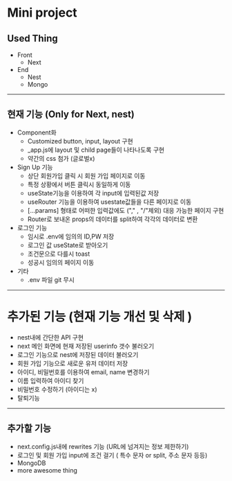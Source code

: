 # Mini project

## Used Thing

- Front
  - Next
- End
  - Nest
  - Mongo

---

## 현재 기능 (Only for Next, nest)

- Component화
  - Customized button, input, layout 구현
  - \_app.js에 layout 및 child page들이 나타나도록 구현
  - 약간의 css 첨가 (글로벌x)
- Sign Up 기능
  - 상단 회원가입 클릭 시 회원 가입 페이지로 이동
  - 특정 상황에서 버튼 클릭시 동일하게 이동
  - useState기능을 이용하여 각 input에 입력된값 저장
  - useRouter 기능을 이용하여 usestate값들을 다른 페이지로 이동
  - [...params] 형태로 어떠한 입력값에도 ("," , "/"제외) 대응 가능한 페이지 구현
  - Router로 보내온 props의 데이터를 split하여 각각의 데이터로 변환
- 로그인 기능
  - 임시로 .env에 임의의 ID,PW 저장
  - 로그인 값 useState로 받아오기
  - 조건문으로 다를시 toast
  - 성공시 임의의 페이지 이동
- 기타
  - .env 파일 git 무시

---

# 추가된 기능 (현재 기능 개선 및 삭제 )

- nest내에 간단한 API 구현
- next 메인 화면에 현재 저장된 userinfo 갯수 불러오기
- 로그인 기능으로 nest에 저장된 데이터 불러오기
- 회원 가입 기능으로 새로운 유저 데이터 저장
- 아이디, 비밀번호를 이용하여 email, name 변경하기
- 이름 입력하여 아이디 찾기
- 비밀번호 수정하기 (아이디는 x)
- 탈퇴기능

---

## 추가할 기능

- next.config.js내에 rewrites 기능 (URL에 넘겨지는 정보 제한하기)
- 로그인 및 회원 가입 input에 조건 걸기 ( 특수 문자 or split, 주소 문자 등등)
- MongoDB
- more awesome thing

